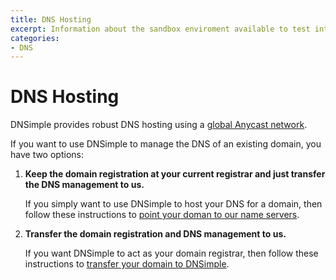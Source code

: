 ```yaml
---
title: DNS Hosting
excerpt: Information about the sandbox enviroment available to test integration with DNSimple API.
categories:
- DNS
---
```


# DNS Hosting

DNSimple provides robust DNS hosting using a [global Anycast network](/articles/anycast/).

If you want to use DNSimple to manage the DNS of an existing domain, you have two options:

1.  **Keep the domain registration at your current registrar and just transfer the DNS management to us.**

    If you simply want to use DNSimple to host your DNS for a domain, then follow these instructions to [point your doman to our name servers](articles/delegating-dnsimple-hosted/).

1.  **Transfer the domain registration and DNS management to us.**

    If you want DNSimple to act as your domain registrar, then follow these instructions to [transfer your domain to DNSimple](/articles/transferring-domain/).
